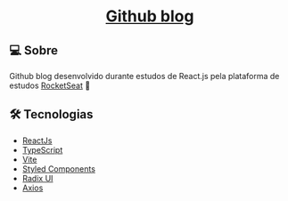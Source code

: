   <p align="center">
    <h1 align="center"><a href="">Github blog </a></h1>
  </p>

  ## 💻 Sobre
  Github blog desenvolvido durante estudos de React.js pela plataforma de estudos [RocketSeat](https://www.rocketseat.com.br/?utm_source=google&utm_medium=cpc&utm_campaign=lead&utm_term=perpetuo&utm_content=institucional-lead-home-texto-lead-brandkws-none-none-institucional-none-none-br-google&utm_term=rocketset&utm_campaign=PROGRAMAS-ALL-BRANDKWS-SEM&utm_source=adwords&utm_medium=cpc&hsa_acc=8545075154&hsa_cam=16048648686&hsa_grp=135825188594&hsa_ad=579096962131&hsa_src=g&hsa_tgt=kwd-777549450600&hsa_kw=rocketset&hsa_mt=e&hsa_net=adwords&hsa_ver=3&gad_source=1&gclid=Cj0KCQiAxOauBhCaARIsAEbUSQR5F8Ib9vVljynATDAmlyGmWoGjec3-3v8MAGdkpxABqkIu94MIBkUaApGxEALw_wcB) 🚀

## 🛠 Tecnologias


- [ReactJs](https://reactjs.org)
- [TypeScript](https://www.typescriptlang.org/)
- [Vite](https://vitejs.dev/)
- [Styled Components](https://styled-components.com/)
- [Radix UI](https://www.radix-ui.com/)
- [Axios](https://axios-http.com/ptbr/docs/intro)
